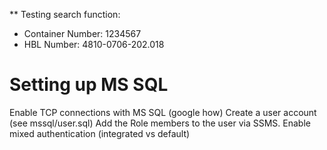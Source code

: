 ** Testing search function:

- Container Number: 1234567
- HBL Number: 4810-0706-202.018

# Setting up MS SQL
Enable TCP connections with MS SQL (google how)
Create a user account (see mssql/user.sql)
Add the Role members to the user via SSMS.
Enable mixed authentication (integrated vs default)